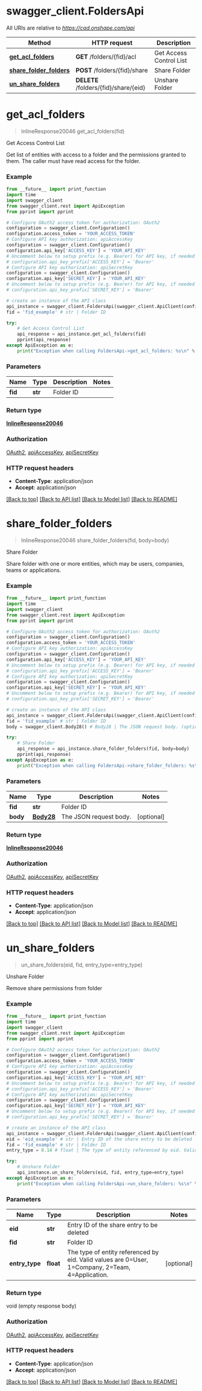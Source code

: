 # swagger_client.FoldersApi

All URIs are relative to *https://cad.onshape.com/api*

Method | HTTP request | Description
------------- | ------------- | -------------
[**get_acl_folders**](FoldersApi.md#get_acl_folders) | **GET** /folders/{fid}/acl | Get Access Control List
[**share_folder_folders**](FoldersApi.md#share_folder_folders) | **POST** /folders/{fid}/share | Share Folder
[**un_share_folders**](FoldersApi.md#un_share_folders) | **DELETE** /folders/{fid}/share/{eid} | Unshare Folder


# **get_acl_folders**
> InlineResponse20046 get_acl_folders(fid)

Get Access Control List

Get list of entities with access to a folder and the permissions granted to them. The caller must                 have read access for the folder.

### Example
```python
from __future__ import print_function
import time
import swagger_client
from swagger_client.rest import ApiException
from pprint import pprint

# Configure OAuth2 access token for authorization: OAuth2
configuration = swagger_client.Configuration()
configuration.access_token = 'YOUR_ACCESS_TOKEN'
# Configure API key authorization: apiAccessKey
configuration = swagger_client.Configuration()
configuration.api_key['ACCESS_KEY'] = 'YOUR_API_KEY'
# Uncomment below to setup prefix (e.g. Bearer) for API key, if needed
# configuration.api_key_prefix['ACCESS_KEY'] = 'Bearer'
# Configure API key authorization: apiSecretKey
configuration = swagger_client.Configuration()
configuration.api_key['SECRET_KEY'] = 'YOUR_API_KEY'
# Uncomment below to setup prefix (e.g. Bearer) for API key, if needed
# configuration.api_key_prefix['SECRET_KEY'] = 'Bearer'

# create an instance of the API class
api_instance = swagger_client.FoldersApi(swagger_client.ApiClient(configuration))
fid = 'fid_example' # str | Folder ID

try:
    # Get Access Control List
    api_response = api_instance.get_acl_folders(fid)
    pprint(api_response)
except ApiException as e:
    print("Exception when calling FoldersApi->get_acl_folders: %s\n" % e)
```

### Parameters

Name | Type | Description  | Notes
------------- | ------------- | ------------- | -------------
 **fid** | **str**| Folder ID | 

### Return type

[**InlineResponse20046**](InlineResponse20046.md)

### Authorization

[OAuth2](../README.md#OAuth2), [apiAccessKey](../README.md#apiAccessKey), [apiSecretKey](../README.md#apiSecretKey)

### HTTP request headers

 - **Content-Type**: application/json
 - **Accept**: application/json

[[Back to top]](#) [[Back to API list]](../README.md#documentation-for-api-endpoints) [[Back to Model list]](../README.md#documentation-for-models) [[Back to README]](../README.md)

# **share_folder_folders**
> InlineResponse20046 share_folder_folders(fid, body=body)

Share Folder

Share folder with one or more entities, which may be users, companies, teams or applications.

### Example
```python
from __future__ import print_function
import time
import swagger_client
from swagger_client.rest import ApiException
from pprint import pprint

# Configure OAuth2 access token for authorization: OAuth2
configuration = swagger_client.Configuration()
configuration.access_token = 'YOUR_ACCESS_TOKEN'
# Configure API key authorization: apiAccessKey
configuration = swagger_client.Configuration()
configuration.api_key['ACCESS_KEY'] = 'YOUR_API_KEY'
# Uncomment below to setup prefix (e.g. Bearer) for API key, if needed
# configuration.api_key_prefix['ACCESS_KEY'] = 'Bearer'
# Configure API key authorization: apiSecretKey
configuration = swagger_client.Configuration()
configuration.api_key['SECRET_KEY'] = 'YOUR_API_KEY'
# Uncomment below to setup prefix (e.g. Bearer) for API key, if needed
# configuration.api_key_prefix['SECRET_KEY'] = 'Bearer'

# create an instance of the API class
api_instance = swagger_client.FoldersApi(swagger_client.ApiClient(configuration))
fid = 'fid_example' # str | Folder ID
body = swagger_client.Body28() # Body28 | The JSON request body. (optional)

try:
    # Share Folder
    api_response = api_instance.share_folder_folders(fid, body=body)
    pprint(api_response)
except ApiException as e:
    print("Exception when calling FoldersApi->share_folder_folders: %s\n" % e)
```

### Parameters

Name | Type | Description  | Notes
------------- | ------------- | ------------- | -------------
 **fid** | **str**| Folder ID | 
 **body** | [**Body28**](Body28.md)| The JSON request body. | [optional] 

### Return type

[**InlineResponse20046**](InlineResponse20046.md)

### Authorization

[OAuth2](../README.md#OAuth2), [apiAccessKey](../README.md#apiAccessKey), [apiSecretKey](../README.md#apiSecretKey)

### HTTP request headers

 - **Content-Type**: application/json
 - **Accept**: application/json

[[Back to top]](#) [[Back to API list]](../README.md#documentation-for-api-endpoints) [[Back to Model list]](../README.md#documentation-for-models) [[Back to README]](../README.md)

# **un_share_folders**
> un_share_folders(eid, fid, entry_type=entry_type)

Unshare Folder

Remove share permissions from folder

### Example
```python
from __future__ import print_function
import time
import swagger_client
from swagger_client.rest import ApiException
from pprint import pprint

# Configure OAuth2 access token for authorization: OAuth2
configuration = swagger_client.Configuration()
configuration.access_token = 'YOUR_ACCESS_TOKEN'
# Configure API key authorization: apiAccessKey
configuration = swagger_client.Configuration()
configuration.api_key['ACCESS_KEY'] = 'YOUR_API_KEY'
# Uncomment below to setup prefix (e.g. Bearer) for API key, if needed
# configuration.api_key_prefix['ACCESS_KEY'] = 'Bearer'
# Configure API key authorization: apiSecretKey
configuration = swagger_client.Configuration()
configuration.api_key['SECRET_KEY'] = 'YOUR_API_KEY'
# Uncomment below to setup prefix (e.g. Bearer) for API key, if needed
# configuration.api_key_prefix['SECRET_KEY'] = 'Bearer'

# create an instance of the API class
api_instance = swagger_client.FoldersApi(swagger_client.ApiClient(configuration))
eid = 'eid_example' # str | Entry ID of the share entry to be deleted
fid = 'fid_example' # str | Folder ID
entry_type = 8.14 # float | The type of entity referenced by eid. Valid values are 0=User,           1=Company, 2=Team, 4=Application. (optional)

try:
    # Unshare Folder
    api_instance.un_share_folders(eid, fid, entry_type=entry_type)
except ApiException as e:
    print("Exception when calling FoldersApi->un_share_folders: %s\n" % e)
```

### Parameters

Name | Type | Description  | Notes
------------- | ------------- | ------------- | -------------
 **eid** | **str**| Entry ID of the share entry to be deleted | 
 **fid** | **str**| Folder ID | 
 **entry_type** | **float**| The type of entity referenced by eid. Valid values are 0&#x3D;User,           1&#x3D;Company, 2&#x3D;Team, 4&#x3D;Application. | [optional] 

### Return type

void (empty response body)

### Authorization

[OAuth2](../README.md#OAuth2), [apiAccessKey](../README.md#apiAccessKey), [apiSecretKey](../README.md#apiSecretKey)

### HTTP request headers

 - **Content-Type**: application/json
 - **Accept**: application/json

[[Back to top]](#) [[Back to API list]](../README.md#documentation-for-api-endpoints) [[Back to Model list]](../README.md#documentation-for-models) [[Back to README]](../README.md)

